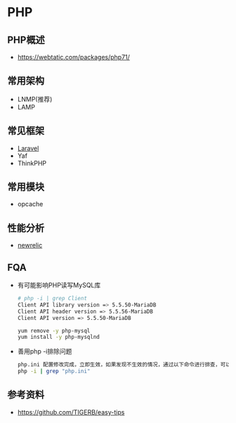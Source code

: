 # PHP
## PHP概述
- https://webtatic.com/packages/php71/

## 常用架构
- LNMP(推荐)
- LAMP
## 常见框架
- [Laravel](https://www.golaravel.com/)
- Yaf
- ThinkPHP

## 常用模块
- opcache

## 性能分析
- [newrelic](https://newrelic.com/)
## FQA
- 有可能影响PHP读写MySQL库
  ``` bash
  # php -i | grep Client
  Client API library version => 5.5.50-MariaDB
  Client API header version => 5.5.56-MariaDB
  Client API version => 5.5.50-MariaDB

  yum remove -y php-mysql
  yum install -y php-mysqlnd
  ```
- 善用php -i排除问题
  ``` bash
  php.ini 配置修改完成，立即生效，如果发现不生效的情况，通过以下命令进行排查，可以存在多个php.ini文件
  php -i | grep "php.ini"
  ```
## 参考资料
- https://github.com/TIGERB/easy-tips
